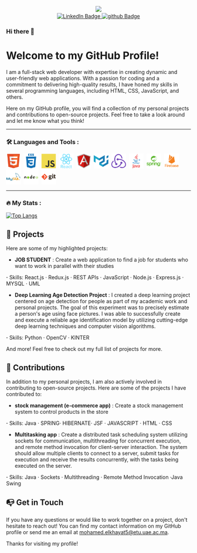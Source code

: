 <div id="header" align="center">
  <img src="https://media.giphy.com/media/M9gbBd9nbDrOTu1Mqx/giphy.gif" width="100"/>
</div>
<div id="badges" align="center">
  <a href="https://www.linkedin.com/in/mohamedelkhayat/">
    <img src="https://img.shields.io/badge/LinkedIn-blue?style=for-the-badge&logo=linkedin&logoColor=white" alt="LinkedIn Badge"/>
  </a>
  <a href="https://github.com/el-khayat">
    <img src="https://img.shields.io/badge/GitHub-black?style=for-the-badge&logo=github&logoColor=white" alt="github Badge"/>
  </a>
 
</div>

### Hi there 👋

<!--
**el-khayat/el-khayat** is a ✨ _special_ ✨ repository because its `README.md` (this file) appears on your GitHub profile.

Here are some ideas to get you started:

- 🔭 I’m currently working on ...
- 🌱 I’m currently learning ...
- 👯 I’m looking to collaborate on ...
- 🤔 I’m looking for help with ...
- 💬 Ask me about ...
- 📫 How to reach me: ...
- 😄 Pronouns: ...
- ⚡ Fun fact: ...
-->
# Welcome to my GitHub Profile!

I am a full-stack web developer with expertise in creating dynamic and user-friendly web applications. With a passion for coding and a commitment to delivering high-quality results, I have honed my skills in several programming languages, including HTML, CSS, JavaScript, and others.

Here on my GitHub profile, you will find a collection of my personal projects and contributions to open-source projects. Feel free to take a look around and let me know what you think!

---

### :hammer_and_wrench: Languages and Tools :
<div>
    <img src="https://github.com/devicons/devicon/blob/master/icons/html5/html5-original.svg" title="HTML5" alt="HTML" width="40" height="40"/>&nbsp;
  <img src="https://github.com/devicons/devicon/blob/master/icons/css3/css3-plain-wordmark.svg"  title="CSS3" alt="CSS" width="40" height="40"/>&nbsp;
  <img src="https://github.com/devicons/devicon/blob/master/icons/javascript/javascript-original.svg" title="JavaScript" alt="JavaScript" width="40" height="40"/>&nbsp;
  <img src="https://github.com/devicons/devicon/blob/master/icons/react/react-original-wordmark.svg" title="React" alt="React" width="40" height="40"/>&nbsp;
  <img src="https://github.com/devicons/devicon/blob/master/icons/angularjs/angularjs-original.svg" title="Angular" alt="Angular" width="40" height="40"/>&nbsp;
  <img src="https://github.com/devicons/devicon/blob/master/icons/materialui/materialui-original.svg" title="Material UI" alt="Material UI" width="40" height="40"/>&nbsp;
  <img src="https://github.com/devicons/devicon/blob/master/icons/redux/redux-original.svg" title="Redux" alt="Redux " width="40" height="40"/>&nbsp;
  <img src="https://github.com/devicons/devicon/blob/master/icons/java/java-original-wordmark.svg" title="Java" alt="Java" width="40" height="40"/>&nbsp;
  <img src="https://github.com/devicons/devicon/blob/master/icons/spring/spring-original-wordmark.svg" title="Spring" alt="Spring" width="40" height="40"/>&nbsp;
  <img src="https://github.com/devicons/devicon/blob/master/icons/firebase/firebase-plain-wordmark.svg" title="Firebase" alt="Firebase" width="40" height="40"/>&nbsp;
  <img src="https://github.com/devicons/devicon/blob/master/icons/mysql/mysql-original-wordmark.svg" title="MySQL"  alt="MySQL" width="40" height="40"/>&nbsp;
  <img src="https://github.com/devicons/devicon/blob/master/icons/nodejs/nodejs-original-wordmark.svg" title="NodeJS" alt="NodeJS" width="40" height="40"/>&nbsp;
  <img src="https://github.com/devicons/devicon/blob/master/icons/git/git-original-wordmark.svg" title="Git" **alt="Git" width="40" height="40"/>&nbsp;
</div>

---

### :fire: My Stats :

[![Top Langs](https://github-readme-stats.vercel.app/api/top-langs/?username=el-khayat&layout=compact&theme=vision-friendly-dark)](https://github.com/anuraghazra/github-readme-stats)


## :scroll: Projects

Here are some of my highlighted projects:

- **JOB STUDENT** : Create a web application to find a job for students who want to work in parallel
with their studies

**·** Skills: React.js · Redux.js · REST APIs · JavaScript · Node.js · Express.js · MYSQL · UML

- **Deep Learning Age Detection Project** : I created a deep learning project centered on age detection for people as
part of my academic work and personal projects. The goal of this
experiment was to precisely estimate a person's age using face pictures. I
was able to successfully create and execute a reliable age identification
model by utilizing cutting-edge deep learning techniques and computer
vision algorithms.

**·** Skills: Python · OpenCV · KINTER


And more! Feel free to check out my full list of projects for more.

## :busts_in_silhouette: Contributions

In addition to my personal projects, I am also actively involved in contributing to open-source projects. Here are some of the projects I have contributed to:

- **stock management (e-commerce app)** : Create a stock management system to control products in the store
  
**·** Skills: Java · SPRING· HIBERNATE· JSF · JAVASCRIPT · HTML · CSS


- **Multitasking app** : Create a distributed task scheduling system utilizing sockets for communication,
multithreading for concurrent execution, and remote method invocation for
client-server interaction. The system should allow multiple clients to connect to
a server, submit tasks for execution and receive the results concurrently, with
the tasks being executed on the server.

**·** Skills: Java · Sockets · Multithreading · Remote Method Invocation ·Java Swing

## :mailbox_with_no_mail: Get in Touch

If you have any questions or would like to work together on a project, don't hesitate to reach out! You can find my contact information on my GitHub profile or send me an email at [mohamed.elkhayat5@etu.uae.ac.ma](mailto:mohamed.elkhayat5@etu.uae.ac.ma).

Thanks for visiting my profile!
